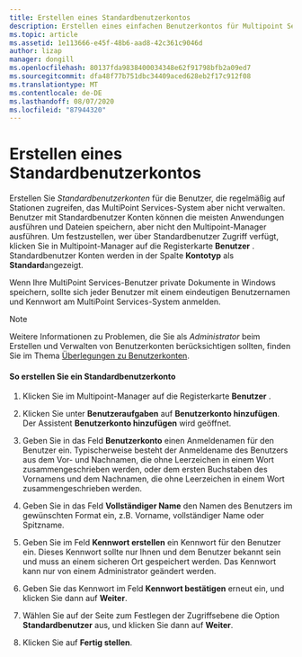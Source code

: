 ```yaml
---
title: Erstellen eines Standardbenutzerkontos
description: Erstellen eines einfachen Benutzerkontos für Multipoint Services
ms.topic: article
ms.assetid: 1e113666-e45f-48b6-aad8-42c361c9046d
author: lizap
manager: dongill
ms.openlocfilehash: 80137fda9838400034348e62f91798bfb2a09ed7
ms.sourcegitcommit: dfa48f77b751dbc34409aced628eb2f17c912f08
ms.translationtype: MT
ms.contentlocale: de-DE
ms.lasthandoff: 08/07/2020
ms.locfileid: "87944320"
---
```

# <a name="create-a-standard-user-account"></a>Erstellen eines Standardbenutzerkontos
Erstellen Sie *Standardbenutzerkonten* für die Benutzer, die regelmäßig auf Stationen zugreifen, das MultiPoint Services-System aber nicht verwalten. Benutzer mit Standardbenutzer Konten können die meisten Anwendungen ausführen und Dateien speichern, aber nicht den Multipoint-Manager ausführen. Um festzustellen, wer über Standardbenutzer Zugriff verfügt, klicken Sie in Multipoint-Manager auf die Registerkarte **Benutzer** . Standardbenutzer Konten werden in der Spalte **Kontotyp** als **Standard**angezeigt.

Wenn Ihre MultiPoint Services-Benutzer private Dokumente in Windows speichern, sollte sich jeder Benutzer mit einem eindeutigen Benutzernamen und Kennwort am MultiPoint Services-System anmelden.

> [!NOTE]
> Weitere Informationen zu Problemen, die Sie als *Administrator* beim Erstellen und Verwalten von Benutzerkonten berücksichtigen sollten, finden Sie im Thema [Überlegungen zu Benutzerkonten](User-Account-Considerations.md).

#### <a name="to-create-a-standard-user-account"></a>So erstellen Sie ein Standardbenutzerkonto

1.  Klicken Sie im Multipoint-Manager auf die Registerkarte **Benutzer** .

2.  Klicken Sie unter **Benutzeraufgaben** auf **Benutzerkonto hinzufügen**. Der Assistent **Benutzerkonto hinzufügen** wird geöffnet.

3.  Geben Sie in das Feld **Benutzerkonto** einen Anmeldenamen für den Benutzer ein. Typischerweise besteht der Anmeldename des Benutzers aus dem Vor- und Nachnamen, die ohne Leerzeichen in einem Wort zusammengeschrieben werden, oder dem ersten Buchstaben des Vornamens und dem Nachnamen, die ohne Leerzeichen in einem Wort zusammengeschrieben werden.

4.  Geben Sie in das Feld **Vollständiger Name** den Namen des Benutzers im gewünschten Format ein, z.B. Vorname, vollständiger Name oder Spitzname.

5.  Geben Sie im Feld **Kennwort erstellen** ein Kennwort für den Benutzer ein. Dieses Kennwort sollte nur Ihnen und dem Benutzer bekannt sein und muss an einem sicheren Ort gespeichert werden. Das Kennwort kann nur von einem Administrator geändert werden.

6.  Geben Sie das Kennwort im Feld **Kennwort bestätigen** erneut ein, und klicken Sie dann auf **Weiter**.

7.  Wählen Sie auf der Seite zum Festlegen der Zugriffsebene die Option **Standardbenutzer** aus, und klicken Sie dann auf **Weiter**.

8.  Klicken Sie auf **Fertig stellen**.